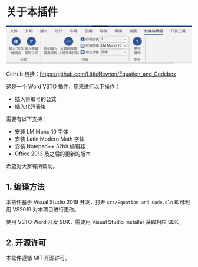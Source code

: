 # 关于本插件

![软件效果](img/效果图.jpg)

GitHub 链接：https://github.com/LittleNewton/Equation_and_Codebox

这是一个 Word VSTO 插件，用来进行以下操作：

- 插入带编号的公式
- 插入代码表格

需要有以下支持：

- 安装 LM Mono 10 字体
- 安装 Latin Modern Math 字体
- 安装 Notepad++ 32bit 编辑器
- Office 2013 及之后的更新的版本

希望对大家有所帮助。

## 1. 编译方法

本插件基于 Visual Studio 2019 开发，打开 `src/Equation and Code.sln` 即可利用 VS2019 对本项目进行更改。

使用 VSTO Word 开发 SDK，需要用 Visual Studio Installer 获取相应 SDK。

## 2. 开源许可

本软件遵循 MIT 开源许可。

